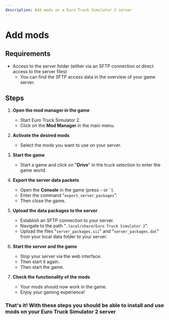 ```yaml
---
description: Add mods on a Euro Truck Simulator 2 server
---
```


# Add mods

## Requirements

- Access to the server folder (either via an SFTP connection or direct access to the server files)
    - You can find the SFTP access data in the overview of your game server.

## Steps

1. <b>Open the mod manager in the game</b>
    - Start Euro Truck Simulator 2.
    - Click on the **Mod Manager** in the main menu.

2. <b>Activate the desired mods</b>
    - Select the mods you want to use on your server.

3. <b>Start the game</b>
    - Start a game and click on "**Drive**" in the truck selection to enter the game world.

4. <b>Export the server data packets</b>
    - Open the **Console** in the game (press `~` or `` ` ``).
    - Enter the command "`export_server_packages`".
    - Then close the game.

5. <b>Upload the data packages to the server</b>
    - Establish an SFTP connection to your server.
    - Navigate to the path "`.local/share/Euro Truck Simulator 2`".
    - Upload the files "`server_packages.sii`" and "`server_packages.dat`" from your local data folder to your server.

6. <b>Start the server and the game</b>
    - Stop your server via the web interface.
    - Then start it again.
    - Then start the game.

7. <b>Check the functionality of the mods</b>
    - Your mods should now work in the game.
    - Enjoy your gaming experience!

### That's it! With these steps you should be able to install and use mods on your Euro Truck Simulator 2 server
